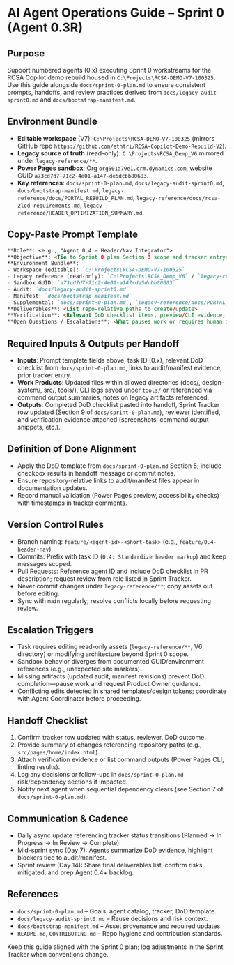 # AI Agent Operations Guide – Sprint 0 (Agent 0.3R)

## Purpose
Support numbered agents (0.x) executing Sprint 0 workstreams for the RCSA Copilot demo rebuild housed in `C:\Projects\RCSA-DEMO-V7-100325`. Use this guide alongside `docs/sprint-0-plan.md` to ensure consistent prompts, handoffs, and review practices derived from `docs/legacy-audit-sprint0.md` and `docs/bootstrap-manifest.md`.

## Environment Bundle
- **Editable workspace** (V7): `C:\Projects\RCSA-DEMO-V7-100325` (mirrors GitHub repo `https://github.com/ethtri/RCSA-Copilot-Demo-Rebuild-V2`).
- **Legacy source of truth** (read-only): `C:\Projects\RCSA_Demp_V6` mirrored under `legacy-reference/**`.
- **Power Pages sandbox**: Org `org601a79e1.crm.dynamics.com`, website GUID `a73cd7d7-71c2-4e01-a147-de5dcbb80683`.
- **Key references**: `docs/sprint-0-plan.md`, `docs/legacy-audit-sprint0.md`, `docs/bootstrap-manifest.md`, `legacy-reference/docs/PORTAL_REBUILD_PLAN.md`, `legacy-reference/docs/rcsa-2lod-requirements.md`, `legacy-reference/HEADER_OPTIMIZATION_SUMMARY.md`.

## Copy-Paste Prompt Template
```markdown
**Role**: <e.g., "Agent 0.4 – Header/Nav Integrator">
**Objective**: <Tie to Sprint 0 plan Section 3 scope and tracker entry>
**Environment Bundle**:
- Workspace (editable): `C:\Projects\RCSA-DEMO-V7-100325`
- Legacy reference (read-only): `C:\Projects\RCSA_Demp_V6` / `legacy-reference/**`
- Sandbox GUID: `a73cd7d7-71c2-4e01-a147-de5dcbb80683`
- Audit: `docs/legacy-audit-sprint0.md`
- Manifest: `docs/bootstrap-manifest.md`
- Supplemental: `docs/sprint-0-plan.md`, `legacy-reference/docs/PORTAL_REBUILD_PLAN.md`, `legacy-reference/HEADER_OPTIMIZATION_SUMMARY.md`
**Deliverables**: <List repo-relative paths to create/update>
**Verification**: <Relevant DoD checklist items, preview/CLI evidence, reviewers>
**Open Questions / Escalations**: <What pauses work or requires human input>
```

## Required Inputs & Outputs per Handoff
- **Inputs**: Prompt template fields above, task ID (0.x), relevant DoD checklist from `docs/sprint-0-plan.md`, links to audit/manifest evidence, prior tracker entry.
- **Work Products**: Updated files within allowed directories (docs/, design-system/, src/, tools/), CLI logs saved under `tools/` or referenced via command output summaries, notes on legacy artifacts referenced.
- **Outputs**: Completed DoD checklist pasted into handoff, Sprint Tracker row updated (Section 9 of `docs/sprint-0-plan.md`), reviewer identified, and verification evidence attached (screenshots, command output snippets, etc.).

## Definition of Done Alignment
- Apply the DoD template from `docs/sprint-0-plan.md` Section 5; include checkbox results in handoff message or commit notes.
- Ensure repository-relative links to audit/manifest files appear in documentation updates.
- Record manual validation (Power Pages preview, accessibility checks) with timestamps in tracker comments.

## Version Control Rules
- Branch naming: `feature/<agent-id>-<short-task>` (e.g., `feature/0.4-header-nav`).
- Commits: Prefix with task ID (`0.4: Standardize header markup`) and keep messages scoped.
- Pull Requests: Reference agent ID and include DoD checklist in PR description; request review from role listed in Sprint Tracker.
- Never commit changes under `legacy-reference/**`; copy assets out before editing.
- Sync with `main` regularly; resolve conflicts locally before requesting review.

## Escalation Triggers
- Task requires editing read-only assets (`legacy-reference/**`, V6 directory) or modifying architecture beyond Sprint 0 scope.
- Sandbox behavior diverges from documented GUID/environment references (e.g., unexpected site markers).
- Missing artifacts (updated audit, manifest revisions) prevent DoD completion—pause work and request Product Owner guidance.
- Conflicting edits detected in shared templates/design tokens; coordinate with Agent Coordinator before proceeding.

## Handoff Checklist
1. Confirm tracker row updated with status, reviewer, DoD outcome.
2. Provide summary of changes referencing repository paths (e.g., `src/pages/home/index.html`).
3. Attach verification evidence or list command outputs (Power Pages CLI, linting results).
4. Log any decisions or follow-ups in `docs/sprint-0-plan.md` risk/dependency sections if impacted.
5. Notify next agent when sequential dependency clears (see Section 7 of `docs/sprint-0-plan.md`).

## Communication & Cadence
- Daily async update referencing tracker status transitions (Planned → In Progress → In Review → Complete).
- Mid-sprint sync (Day 7): Agents summarize DoD evidence, highlight blockers tied to audit/manifest.
- Sprint review (Day 14): Share final deliverables list, confirm risks mitigated, and prep Agent 0.4+ backlog.

## References
- `docs/sprint-0-plan.md` – Goals, agent catalog, tracker, DoD template.
- `docs/legacy-audit-sprint0.md` – Reuse decisions and risk context.
- `docs/bootstrap-manifest.md` – Asset provenance and required updates.
- `README.md`, `CONTRIBUTING.md` – Repo hygiene and contribution standards.

Keep this guide aligned with the Sprint 0 plan; log adjustments in the Sprint Tracker when conventions change.
